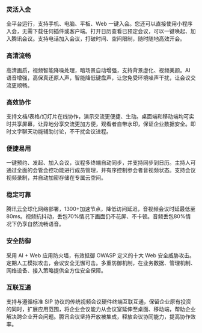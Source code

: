 

### 灵活入会
全平台运行，支持手机、电脑、平板、Web 一键入会。您还可以直接使用小程序入会，无需下载任何插件或客户端。打开日历查看已预定会议，可以一键唤起、加入腾讯会议。支持电话加入会议，打破时间、空间限制，随时随地高效开会。


### 高清流畅
高清画质，视频智能降噪处理，暗场景自动增强，支持背景虚化、视频美颜。AI 语音增强，高保真还原人声，智能降低键盘声，让您免受环境噪声干扰，让会议交流更顺畅。


### 高效协作
支持文档/表格/幻灯片在线协作，演示交流更便捷、生动。桌面端和移动端均可实时共享屏幕，让异地分享交流更加方便，观看者自带水印，保证企业数据安全。即时文字聊天功能辅助讨论，不干扰会议进程。


### 便捷易用
一键预约、发起、加入会议，议程多终端自动同步，并支持同步到日历。主持人可通过全面的会管会控功能进行成员管理，并有序控制参会者音视频状态。支持会议视频录制，并自动加密存储在专属云空间。


### 稳定可靠
腾讯云全球化网络部署，1300+加速节点，降低访问延迟，音视频会议时延最低至80ms。视频抗抖动，丢包70%情况下画面仍不花屏、不卡顿。音频丢包80%情况下仍享自然流畅语音。


### 安全防御
采用 AI + Web 应用防火墙，有效抵御 OWASP 定义的十大 Web 安全威胁攻击。定期人工模拟攻击，会议安全无懈可击。多重防御机制，在业务数据、管理机制、网络设备、接入策略提供全方位安全保障。


### 互联互通
支持与遵循标准 SIP 协议的传统视频会议硬件终端互联互通，保留企业原有投资的同时，扩展应用范围，将企业会议能力从会议室延伸至桌面、移动端，帮助企业解决跨企业开会问题。腾讯会议坚持开放被集成，释放会议协同能力，提高协作效率。
